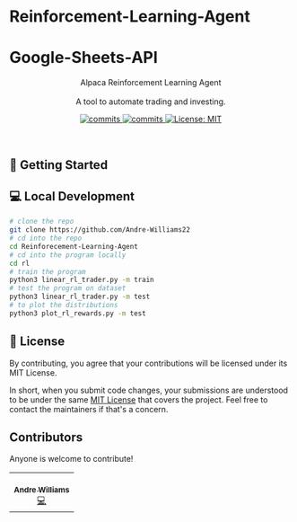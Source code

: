 # Reinforcement-Learning-Agent



# Google-Sheets-API

<p align="center">
Alpaca Reinforcement Learning Agent
<br>
<br>
A tool to automate trading and investing. 
</p>
<p align="center">
  <a>
    <a href="https://goreportcard.com/badge/github.com/Andre-Williams22/" />
    <img alt="commits" src="https://goreportcard.com/badge/github.com/Andre-Williams22/msconsole" target="_blank" />
    <a href="https://github.com/Andre-Williams22/msconsole/commits/master">
    <img alt="commits" src="https://img.shields.io/github/commit-activity/w/Andre-Williams22/msconsole?color=green" target="_blank" />
  </a> 
  <a href="#" target="_blank">
    <img alt="License: MIT" src="https://img.shields.io/badge/License-MIT-yellow.svg" />
  </a>
</p>
<br>

## 🚀 Getting Started


## 💻 Local Development

```bash
# clone the repo
git clone https://github.com/Andre-Williams22
# cd into the repo
cd Reinforecement-Learning-Agent
# cd into the program locally
cd rl
# train the program
python3 linear_rl_trader.py -m train
# test the program on dataset
python3 linear_rl_trader.py -m test
# to plot the distributions
python3 plot_rl_rewards.py -m test
```

## 📝 License

By contributing, you agree that your contributions will be licensed under its MIT License.

In short, when you submit code changes, your submissions are understood to be under the same [MIT License](http://choosealicense.com/licenses/mit/) that covers the project. Feel free to contact the maintainers if that's a concern.

## Contributors

Anyone is welcome to contribute!

<table>
  <tr>
    <td align="center"><a href="https://github.com/Andre-Williams22"><br /><sub><b>Andre Williams</b></sub></a><br /><a href="https://github.com/Andre-Williams22/msconsole/commits?author=Andre-Williams22" title="Code">💻</a></td>

  </tr>
